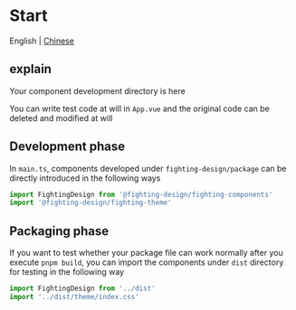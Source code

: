 # Start

English | [Chinese](https://github.com/Tyh2001/fighting-design/blob/master/start/README.md)

## explain

Your component development directory is here

You can write test code at will in `App.vue` and the original code can be deleted and modified at will

## Development phase

In `main.ts`, components developed under `fighting-design/package` can be directly introduced in the following ways

```ts
import FightingDesign from '@fighting-design/fighting-components'
import '@fighting-design/fighting-theme'
```

## Packaging phase

If you want to test whether your package file can work normally after you execute `pnpm build`, you can import the components under `dist` directory for testing in the following way

```ts
import FightingDesign from '../dist'
import '../dist/theme/index.css'
```
